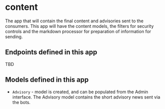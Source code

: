 # content
The app that will contain the final content and advisories sent to the consumers.
This app will have the content models, the filters for security controls and the markdown processor for preparation of information for sending.

## Endpoints defined in this app
TBD

## Models defined in this app
- `Advisory` - model is created, and can be populated from the Admin interface. The Advisory model contains the short advisory news sent via the bots. 